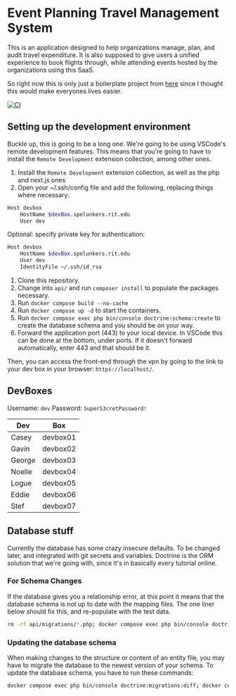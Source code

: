 # Event Planning Travel Management System

This is an application designed to help organizations manage, plan, and audit travel expenditure. It is also supposed to give users a unified experience to book flights through, while attending events hosted by the organizations using this SaaS. 

So right now this is only just a boilerplate project from [here](https://api-platform.com/docs/symfony/) since I thought this would make everyones lives easier.

[![CI](https://github.com/spelunkers-iste500/eventPlanner/actions/workflows/ci.yml/badge.svg)](https://github.com/spelunkers-iste500/eventPlanner/actions/workflows/ci.yml)

## Setting up the development environment

Buckle up, this is going to be a long one. We're going to be using VSCode's remote development features. This means that you're going to have to install the `Remote Development` extension collection, among other ones.

1. Install the `Remote Development` extension collection, as well as the php and next.js ones
2. Open your ~/.ssh/config file and add the following, replacing things where necessary:

```bash
Host devbox
    HostName $devBox.spelunkers.rit.edu
    User dev
```

Optional: specify private key for authentication:

```bash
Host devbox
    HostName $devBox.spelunkers.rit.edu
    User dev
    IdentityFile ~/.ssh/id_rsa
```

1. Clone this repository.
2. Change into `api/` and run `composer install` to populate the packages necessary.
3. Run `docker compose build --no-cache`
4. Run `docker compose up -d` to start the containers.
5. Run `docker compose exec php bin/console doctrine:schema:create` to create the database schema and you should be on your way.
6. Forward the application port (443) to your local device. In VSCode this can be done at the bottom, under ports. If it doesn't forward automatically, enter 443 and that should be it.

Then, you can access the front-end through the vpn by going to the link to your dev box in your browser: `https://localhost/`.

## DevBoxes

Username: `dev`
Password: `SuperS3cretPassword!`

|Dev|Box|
|---|---|
|Casey|devbox01|
|Gavin|devbox02|
|George|devbox03|
|Noelle|devbox04|
|Logue|devbox05|
|Eddie|devbox06|
|Stef|devbox07|

## Database stuff

Currently the database has some crazy insecure defaults. To be changed later, and integrated with git secrets and variables. Doctrine is the ORM solution that we're going with, since it's in basically every tutorial online.

### For Schema Changes

If the database gives you a relationship error, at this point it means that the database schema is not up to date with the mapping files. The one liner below should fix this, and re-populate with the test data.

```bash
rm -rf api/migrations/*.php; docker compose exec php bin/console doctrine:database:drop --force --no-interaction; docker compose exec php bin/console doctrine:database:create; docker compose exec php bin/console doctrine:schema:create; docker compose exec php bin/console doctrine:fixtures:load --no-interaction
```

### Updating the database schema

When making changes to the structure or content of an entity file, you may have to migrate the database to the newest version of your schema. To update the database schema, you have to run these commands:

```bash
docker compose exec php bin/console doctrine:migrations:diff; docker compose exec php bin/console doctrine:migrations:migrate --no-interaction
```

